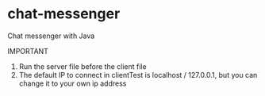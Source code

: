 # chat-messenger
Chat messenger with Java

IMPORTANT<br/>
1. Run the server file before the client file<br/>
2. The default IP to connect in clientTest is localhost / 127.0.0.1, but you can change it to your own ip address
